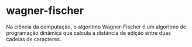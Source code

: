 # wagner-fischer
Na ciência da computação, o algoritmo Wagner-Fischer é um algoritmo de programação dinâmica que calcula a distância de edição entre duas cadeias de caracteres.
